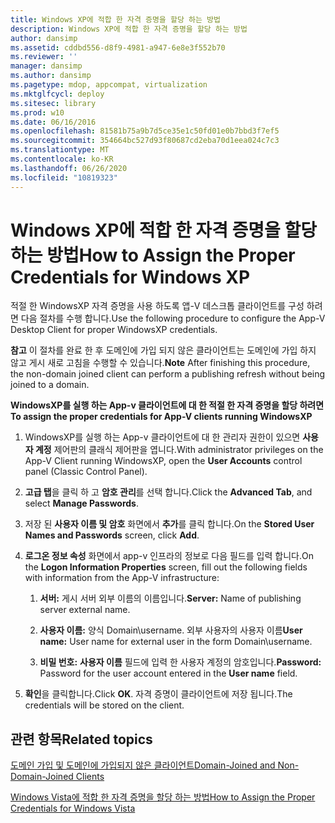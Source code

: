 ```yaml
---
title: Windows XP에 적합 한 자격 증명을 할당 하는 방법
description: Windows XP에 적합 한 자격 증명을 할당 하는 방법
author: dansimp
ms.assetid: cddbd556-d8f9-4981-a947-6e8e3f552b70
ms.reviewer: ''
manager: dansimp
ms.author: dansimp
ms.pagetype: mdop, appcompat, virtualization
ms.mktglfcycl: deploy
ms.sitesec: library
ms.prod: w10
ms.date: 06/16/2016
ms.openlocfilehash: 81581b75a9b7d5ce35e1c50fd01e0b7bbd3f7ef5
ms.sourcegitcommit: 354664bc527d93f80687cd2eba70d1eea024c7c3
ms.translationtype: MT
ms.contentlocale: ko-KR
ms.lasthandoff: 06/26/2020
ms.locfileid: "10819323"
---
```

# <span data-ttu-id="068c7-103">Windows XP에 적합 한 자격 증명을 할당 하는 방법</span><span class="sxs-lookup"><span data-stu-id="068c7-103">How to Assign the Proper Credentials for Windows XP</span></span>


<span data-ttu-id="068c7-104">적절 한 WindowsXP 자격 증명을 사용 하도록 앱-V 데스크톱 클라이언트를 구성 하려면 다음 절차를 수행 합니다.</span><span class="sxs-lookup"><span data-stu-id="068c7-104">Use the following procedure to configure the App-V Desktop Client for proper WindowsXP credentials.</span></span>

<span data-ttu-id="068c7-105">**참고**  이 절차를 완료 한 후 도메인에 가입 되지 않은 클라이언트는 도메인에 가입 하지 않고 게시 새로 고침을 수행할 수 있습니다.</span><span class="sxs-lookup"><span data-stu-id="068c7-105">**Note** After finishing this procedure, the non-domain joined client can perform a publishing refresh without being joined to a domain.</span></span>

 

**<span data-ttu-id="068c7-106">WindowsXP를 실행 하는 App-v 클라이언트에 대 한 적절 한 자격 증명을 할당 하려면</span><span class="sxs-lookup"><span data-stu-id="068c7-106">To assign the proper credentials for App-V clients running WindowsXP</span></span>**

1.  <span data-ttu-id="068c7-107">WindowsXP를 실행 하는 App-v 클라이언트에 대 한 관리자 권한이 있으면 **사용자 계정** 제어판의 클래식 제어판을 엽니다.</span><span class="sxs-lookup"><span data-stu-id="068c7-107">With administrator privileges on the App-V Client running WindowsXP, open the **User Accounts** control panel (Classic Control Panel).</span></span>

2.  <span data-ttu-id="068c7-108">**고급 탭**을 클릭 하 고 **암호 관리**를 선택 합니다.</span><span class="sxs-lookup"><span data-stu-id="068c7-108">Click the **Advanced Tab**, and select **Manage Passwords**.</span></span>

3.  <span data-ttu-id="068c7-109">저장 된 **사용자 이름 및 암호** 화면에서 **추가**를 클릭 합니다.</span><span class="sxs-lookup"><span data-stu-id="068c7-109">On the **Stored User Names and Passwords** screen, click **Add**.</span></span>

4.  <span data-ttu-id="068c7-110">**로그온 정보 속성** 화면에서 app-v 인프라의 정보로 다음 필드를 입력 합니다.</span><span class="sxs-lookup"><span data-stu-id="068c7-110">On the **Logon Information Properties** screen, fill out the following fields with information from the App-V infrastructure:</span></span>

    1.  <span data-ttu-id="068c7-111">**서버:** 게시 서버 외부 이름의 이름입니다.</span><span class="sxs-lookup"><span data-stu-id="068c7-111">**Server:** Name of publishing server external name.</span></span>

    2.  <span data-ttu-id="068c7-112">**사용자 이름:** 양식 Domain\\username. 외부 사용자의 사용자 이름</span><span class="sxs-lookup"><span data-stu-id="068c7-112">**User name:** User name for external user in the form Domain\\username.</span></span>

    3.  <span data-ttu-id="068c7-113">**비밀 번호:** **사용자 이름** 필드에 입력 한 사용자 계정의 암호입니다.</span><span class="sxs-lookup"><span data-stu-id="068c7-113">**Password:** Password for the user account entered in the **User name** field.</span></span>

5.  <span data-ttu-id="068c7-114">**확인**을 클릭합니다.</span><span class="sxs-lookup"><span data-stu-id="068c7-114">Click **OK**.</span></span> <span data-ttu-id="068c7-115">자격 증명이 클라이언트에 저장 됩니다.</span><span class="sxs-lookup"><span data-stu-id="068c7-115">The credentials will be stored on the client.</span></span>

## <span data-ttu-id="068c7-116">관련 항목</span><span class="sxs-lookup"><span data-stu-id="068c7-116">Related topics</span></span>


[<span data-ttu-id="068c7-117">도메인 가입 및 도메인에 가입되지 않은 클라이언트</span><span class="sxs-lookup"><span data-stu-id="068c7-117">Domain-Joined and Non-Domain-Joined Clients</span></span>](domain-joined-and-non-domain-joined-clients.md)

[<span data-ttu-id="068c7-118">Windows Vista에 적합 한 자격 증명을 할당 하는 방법</span><span class="sxs-lookup"><span data-stu-id="068c7-118">How to Assign the Proper Credentials for Windows Vista</span></span>](how-to-assign--the-proper-credentials-for-windows-vista.md)

 

 





